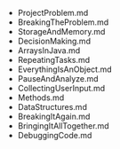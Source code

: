 - ProjectProblem.md
- BreakingTheProblem.md
- StorageAndMemory.md
- DecisionMaking.md
- ArraysInJava.md
- RepeatingTasks.md
- EverythingIsAnObject.md
- PauseAndAnalyze.md
- CollectingUserInput.md
- Methods.md
- DataStructures.md
- BreakingItAgain.md
- BringingItAllTogether.md
- DebuggingCode.md